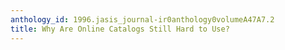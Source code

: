 ```yaml
---
anthology_id: 1996.jasis_journal-ir0anthology0volumeA47A7.2
title: Why Are Online Catalogs Still Hard to Use?
---
```

